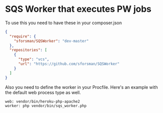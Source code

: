 SQS Worker that executes PW jobs
================================

To use this you need to have these in your composer.json

```json
{
  "require": {
    "sforsman/SQSWorker": "dev-master"
  },
  "repositories": [
    {
      "type": "vcs",
      "url": "https://github.com/sforsman/SQSWorker"
    }
  ]
}
```

Also you need to define the worker in your Procfile. Here's an example with the default web process 
type as well.

```
web: vendor/bin/heroku-php-apache2
worker: php vendor/bin/sqs_worker.php
```
